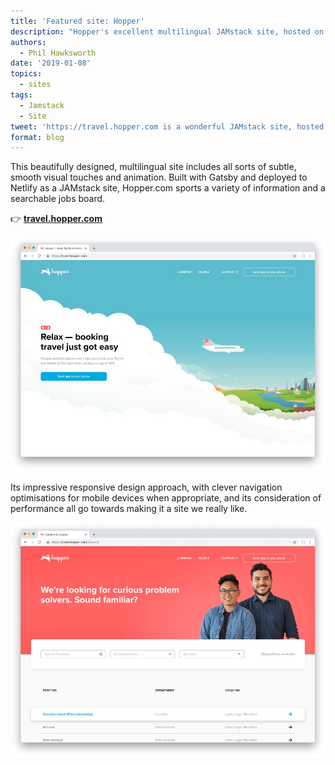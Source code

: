 ```yaml
---
title: 'Featured site: Hopper'
description: "Hopper's excellent multilingual JAMstack site, hosted on Netlify"
authors:
  - Phil Hawksworth
date: '2019-01-08'
topics:
  - sites
tags:
  - Jamstack
  - Site
tweet: 'https://travel.hopper.com is a wonderful JAMstack site, hosted on Netlify.'
format: blog
---
```



This beautifully designed, multilingual site includes all sorts of subtle, smooth visual touches and animation. Built with Gatsby and deployed to Netlify as a JAMstack site, Hopper.com sports a variety of information and a searchable jobs board.

👉 [**travel.hopper.com**](https://travel.hopper.com)


![The travel.hopper.com home page](/v3/img/blog/featured-site-screengrab-hopper.jpg)

Its impressive responsive design approach, with clever navigation optimisations for mobile devices when appropriate, and its consideration of performance all go towards making it a site we really like.

![Hopper's careers page](/v3/img/blog/featured-site-screengrab-hopper-careers.jpg)
